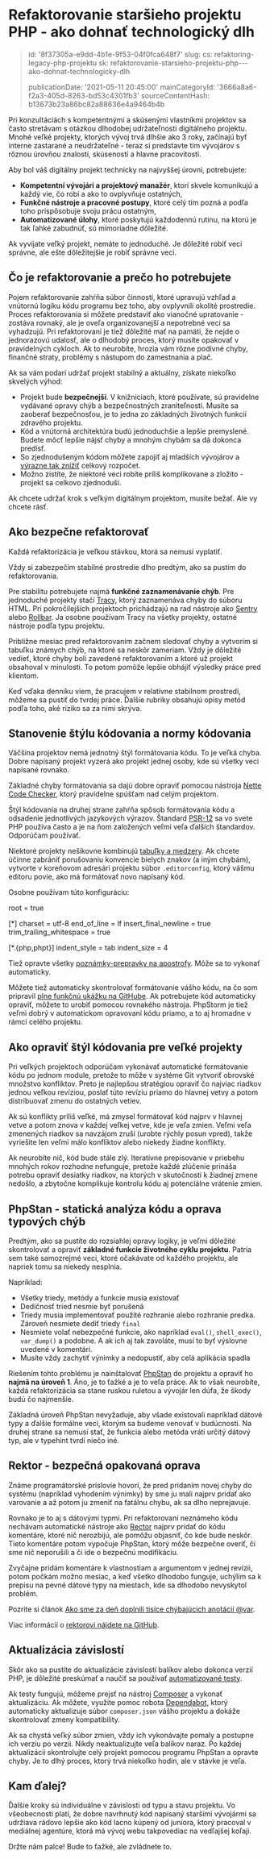 Refaktorovanie staršieho projektu PHP - ako dohnať technologický dlh
====================================================================

> id: '8f37305a-e9dd-4b1e-9f53-04f0fca648f7'
> slug:
> 	cs: refaktoring-legacy-php-projektu
> 	sk: refaktorovanie-starsieho-projektu-php---ako-dohnat-technologicky-dlh
> 
> publicationDate: '2021-05-11 20:45:00'
> mainCategoryId: '3666a8a6-f2a3-405d-8263-bd53c4301fb3'
> sourceContentHash: b13673b23a86bc82a88636e4a9464b4b

Pri konzultáciách s kompetentnými a skúsenými vlastníkmi projektov sa často stretávam s otázkou dlhodobej udržateľnosti digitálneho projektu. Mnohé veľké projekty, ktorých vývoj trvá dlhšie ako 3 roky, začínajú byť interne zastarané a neudržateľné - teraz si predstavte tím vývojárov s rôznou úrovňou znalostí, skúseností a hlavne pracovitosti.

Aby bol váš digitálny projekt technicky na najvyššej úrovni, potrebujete:

- **Kompetentní vývojári a projektový manažér**, ktorí skvele komunikujú a každý vie, čo robí a ako to ovplyvňuje ostatných,
- **Funkčné nástroje a pracovné postupy**, ktoré celý tím pozná a podľa toho prispôsobuje svoju prácu ostatným,
- **Automatizované úlohy**, ktoré poskytujú každodennú rutinu, na ktorú je tak ľahké zabudnúť, sú mimoriadne dôležité.

Ak vyvíjate veľký projekt, nemáte to jednoduché. Je dôležité robiť veci správne, ale ešte dôležitejšie je robiť správne veci.

Čo je refaktorovanie a prečo ho potrebujete
---------------------------------------

Pojem refaktorovanie zahŕňa súbor činností, ktoré upravujú vzhľad a vnútornú logiku kódu programu bez toho, aby ovplyvnili okolité prostredie. Proces refaktorovania si môžete predstaviť ako vianočné upratovanie - zostáva rovnaký, ale je oveľa organizovanejší a nepotrebné veci sa vyhadzujú. Pri refaktorovaní je tiež dôležité mať na pamäti, že nejde o jednorazovú udalosť, ale o dlhodobý proces, ktorý musíte opakovať v pravidelných cykloch. Ak to neurobíte, hrozia vám rôzne podivné chyby, finančné straty, problémy s nástupom do zamestnania a plač.

Ak sa vám podarí udržať projekt stabilný a aktuálny, získate niekoľko skvelých výhod:

- Projekt bude **bezpečnejší**. V knižniciach, ktoré používate, sú pravidelne vydávané opravy chýb a bezpečnostných zraniteľností. Musíte sa zaoberať bezpečnosťou, je to jedna zo základných životných funkcií zdravého projektu.
- Kód a vnútorná architektúra budú jednoduchšie a lepšie premyslené. Budete môcť lepšie nájsť chyby a mnohým chybám sa dá dokonca predísť.
- So zjednodušeným kódom môžete zapojiť aj mladších vývojárov a <a href="https://www.youtube.com/watch?v=1wZtdIb-Ppk">výrazne tak znížiť</a> celkový rozpočet.
- Možno zistíte, že niektoré veci robíte príliš komplikovane a zložito - projekt sa celkovo zjednoduší.

Ak chcete udržať krok s veľkým digitálnym projektom, musíte bežať. Ale vy chcete rásť.

Ako bezpečne refaktorovať
-------------------------

Každá refaktorizácia je veľkou stávkou, ktorá sa nemusí vyplatiť.

Vždy si zabezpečím stabilné prostredie dlho predtým, ako sa pustím do refaktorovania.

Pre stabilitu potrebujete najmä **funkčné zaznamenávanie chýb**. Pre jednoduché projekty stačí <a href="https://tracy.nette.org">Tracy</a>, ktorý zaznamenáva chyby do súboru HTML. Pri pokročilejších projektoch prichádzajú na rad nástroje ako <a href="https://sentry.io/welcome/">Sentry</a> alebo <a href="https://rollbar.com">Rollbar</a>. Ja osobne používam Tracy na všetky projekty, ostatné nástroje podľa typu projektu.

Približne mesiac pred refaktorovaním začnem sledovať chyby a vytvorím si tabuľku známych chýb, na ktoré sa neskôr zameriam. Vždy je dôležité vedieť, ktoré chyby boli zavedené refaktorovaním a ktoré už projekt obsahoval v minulosti. To potom pomôže lepšie obhájiť výsledky práce pred klientom.

Keď vďaka denníku viem, že pracujem v relatívne stabilnom prostredí, môžeme sa pustiť do tvrdej práce. Ďalšie rubriky obsahujú opisy metód podľa toho, aké riziko sa za nimi skrýva.

Stanovenie štýlu kódovania a normy kódovania
-----------------------------------

Väčšina projektov nemá jednotný štýl formátovania kódu. To je veľká chyba. Dobre napísaný projekt vyzerá ako projekt jednej osoby, kde sú všetky veci napísané rovnako.

Základné chyby formátovania sa dajú dobre opraviť pomocou nástroja <a href="https://doc.nette.org/en/3.1/code-checker">Nette Code Checker</a>, ktorý pravidelne spúšťam nad celým projektom.

Štýl kódovania na druhej strane zahŕňa spôsob formátovania kódu a odsadenie jednotlivých jazykových výrazov. Štandard <a href="https://www.php-fig.org/psr/psr-12/">PSR-12</a> sa vo svete PHP používa často a je na ňom založených veľmi veľa ďalších štandardov. Odporúčam používať.

Niektoré projekty nešikovne kombinujú <a href="/spaces-and-tabs">tabuľky a medzery</a>. Ak chcete účinne zabrániť porušovaniu konvencie bielych znakov (a iným chybám), vytvorte v koreňovom adresári projektu súbor `.editorconfig`, ktorý vášmu editoru povie, ako má formátovať novo napísaný kód.

Osobne používam túto konfiguráciu:

root = true

[*]
charset = utf-8
end_of_line = lf
insert_final_newline = true
trim_trailing_whitespace = true

[*.{php,phpt}]
indent_style = tab
indent_size = 4

Tiež opravte všetky <a href="/apostrofy-a-poznámky-prepravky">poznámky-prepravky na apostrofy</a>. Môže sa to vykonať automaticky.

Môžete tiež automaticky skontrolovať formátovanie vášho kódu, na čo som pripravil <a href="https://github.com/baraja-core/sandbox/blob/0db1f41068b6cedf79500c6a8b0ac26eae94a8eb/.github/workflows/coding-style.yml">plne funkčnú ukážku na GitHube</a>. Ak potrebujete kód automaticky opraviť, môžete to urobiť pomocou rovnakého nástroja. PhpStorm je tiež veľmi dobrý v automatickom opravovaní kódu priamo, a to aj hromadne v rámci celého projektu.

Ako opraviť štýl kódovania pre veľké projekty
----------------------------------------------

Pri veľkých projektoch odporúčam vykonávať automatické formátovanie kódu po jednom module, pretože to môže v systéme Git vytvoriť obrovské množstvo konfliktov. Preto je najlepšou stratégiou opraviť čo najviac riadkov jednou veľkou revíziou, poslať túto revíziu priamo do hlavnej vetvy a potom distribuovať zmenu do ostatných vetiev.

Ak sú konflikty príliš veľké, má zmysel formátovať kód najprv v hlavnej vetve a potom znova v každej veľkej vetve, kde je veľa zmien. Veľmi veľa zmenených riadkov sa navzájom zruší (urobte rýchly posun vpred), takže vyriešite len veľmi málo konfliktov alebo niekedy žiadne konflikty.

Ak neurobíte nič, kód bude stále zlý. Iteratívne prepisovanie v priebehu mnohých rokov rozhodne nefunguje, pretože každé zlúčenie prináša potrebu opraviť desiatky riadkov, na ktorých v skutočnosti k žiadnej zmene nedošlo, a zbytočne komplikuje kontrolu kódu aj potenciálne vrátenie zmien.

PhpStan - statická analýza kódu a oprava typových chýb
------------------------------------------------------

Predtým, ako sa pustíte do rozsiahlej opravy logiky, je veľmi dôležité skontrolovať a opraviť **základné funkcie životného cyklu projektu**. Patria sem také samozrejmé veci, ktoré očakávate od každého projektu, ale napriek tomu sa niekedy nesplnia.

Napríklad:

- Všetky triedy, metódy a funkcie musia existovať
- Dedičnosť tried nesmie byť porušená
- Triedy musia implementovať použité rozhranie alebo rozhranie predka. Zároveň nesmiete dediť triedy `final`
- Nesmiete volať nebezpečné funkcie, ako napríklad `eval()`, `shell_exec()`, `var_dump()` a podobne. A ak ich aj tak zavoláte, musí to byť výslovne uvedené v komentári.
- Musíte vždy zachytiť výnimky a nedopustiť, aby celá aplikácia spadla

Riešením tohto problému je nainštalovať <a href="https://phpstan.org">PhpStan</a> do projektu a opraviť ho **najmä na úroveň 1**. Áno, je to ťažké a je to veľa práce. Ak to však neurobíte, každá refaktorizácia sa stane ruskou ruletou a vývojár len dúfa, že škody budú čo najmenšie.

Základná úroveň PhpStan nevyžaduje, aby všade existovali napríklad dátové typy a ďalšie formálne veci, ktorým sa budeme venovať v budúcnosti. Na druhej strane sa nemusí stať, že funkcia alebo metóda vráti určitý dátový typ, ale v typehint tvrdí niečo iné.

Rektor - bezpečná opakovaná oprava
-----------------------------------

Známe programátorské príslovie hovorí, že pred pridaním novej chyby do systému (napríklad vyhodením výnimky) by sme ju mali najprv pridať ako varovanie a až potom ju zmeniť na fatálnu chybu, ak sa dlho neprejavuje.

Rovnako je to aj s dátovými typmi. Pri refaktorovaní neznámeho kódu nechávam automatické nástroje ako <a href="https://getrector.org">Rector</a> najprv pridať do kódu komentáre, ktoré nič nerozbijú, ale pomôžu objasniť, čo kde bude neskôr. Tieto komentáre potom vypočuje PhpStan, ktorý môže bezpečne overiť, či sme nič neporušili a či ide o bezpečnú modifikáciu.

Zvyčajne pridám komentáre k vlastnostiam a argumentom v jednej revízii, potom počkám možno mesiac, a keď všetko dlhodobo funguje, uchýlim sa k prepisu na pevné dátové typy na miestach, kde sa dlhodobo nevyskytol problém.

Pozrite si článok <a href="https://tomasvotruba.com/blog/2019/07/29/how-we-completed-thousands-of-missing-var-annotations-in-a-day/">Ako sme za deň doplnili tisíce chýbajúcich anotácií @var</a>.

Viac informácií o <a href="https://github.com/rectorphp/rector">rektorovi nájdete na GitHub</a>.

Aktualizácia závislostí
----------------------

Skôr ako sa pustíte do aktualizácie závislostí balíkov alebo dokonca verzií PHP, je dôležité preskúmať a naučiť sa používať <a href="/github-actions-best-ci-for-2021">automatizované testy</a>.

Ak testy fungujú, môžeme prejsť na nástroj <a href="/composer">Composer</a> a vykonať aktualizáciu. Ak môžete, využite pomoc robota <a href="https://dependabot.com">Dependabot</a>, ktorý automaticky aktualizuje súbor `composer.json` vášho projektu a dokáže skontrolovať zmeny kompatibility.

Ak sa chystá veľký súbor zmien, vždy ich vykonávajte pomaly a postupne ich verziu po verzii. Nikdy neaktualizujte veľa balíkov naraz. Po každej aktualizácii skontrolujte celý projekt pomocou programu PhpStan a opravte chyby. Je to dlhý proces, ktorý trvá niekoľko hodín, ale v stávke je veľa.

Kam ďalej?
-------

Ďalšie kroky sú individuálne v závislosti od typu a stavu projektu. Vo všeobecnosti platí, že dobre navrhnutý kód napísaný staršími vývojármi sa udržiava rádovo lepšie ako kód lacno kúpený od juniora, ktorý pracoval v mediálnej agentúre, ktorá má vývoj webu takpovediac na vedľajšej koľaji.

Držte nám palce! Bude to ťažké, ale zvládnete to.
